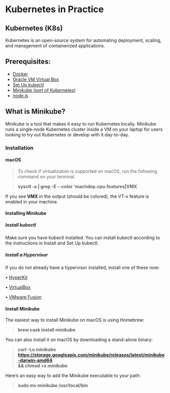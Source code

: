 # Kubernetes in Practice

## Kubernetes (K8s)
   
  Kubernetes is an open-source system for automating deployment, scaling, and management of containerized applications.

## Prerequisites:
   
   + [Docker](https://github.com/docker/toolbox/releases) 
   + [Oracle VM Virtual Box](https://www.virtualbox.org/)
   + [Set Up kubectl](https://kubernetes.io/docs/tasks/tools/install-kubectl/)
   + [Minikube (sort of Kubernetes)](https://kubernetes.io/docs/tasks/tools/install-minikube/)
   + [node.js](https://nodejs.org/en/)
   
 ## What is Minikube?
   
  Minikube is a tool that makes it easy to run Kubernetes locally. Minikube runs a single-node Kubernetes cluster inside a VM on your laptop for users looking to try out Kubernetes or develop with it day-to-day.
  
   ### Installation
    
   #### macOS
     
   > To check if virtualization is supported on macOS, run the following command on your terminal.
   
   > **sysctl -a | grep -E --color 'machdep.cpu.features|VMX** 

If you see **VMX** in the output (should be colored), the VT-x feature is enabled in your machine.

   #### Installing Minikube
   
   ##### Install kubectl

   Make sure you have kubectl installed. You can install kubectl according to the instructions in Install and Set Up kubectl.

   ##### Install a Hypervisor

   If you do not already have a hypervisor installed, install one of these now:

   • [HyperKit](https://github.com/moby/hyperkit)

   • [VirtualBox](https://www.virtualbox.org/wiki/Downloads)

   • [VMware Fusion](https://www.vmware.com/products/fusion.html)

   #### Install Minikube

   The easiest way to install Minikube on macOS is using Homebrew:

   > **brew cask install minikube**

   You can also install it on macOS by downloading a stand-alone binary:

   > **curl -Lo minikube https://storage.googleapis.com/minikube/releases/latest/minikube-darwin-amd64 \
  && chmod +x minikube**
  
   Here’s an easy way to add the Minikube executable to your path:

   > **sudo mv minikube /usr/local/bin**
